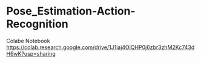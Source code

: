 # Pose_Estimation-Action-Recognition
Colabe Notebook https://colab.research.google.com/drive/1J1iaj4OiQHP0j6zbr3zhM2Kc743dH6wK?usp=sharing
